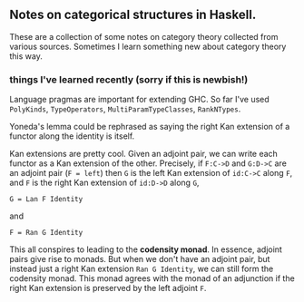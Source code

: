 ## Notes on categorical structures in Haskell.

These are a collection of some notes on category theory collected from various sources. Sometimes I learn something new about category theory this way.

### things I've learned recently (sorry if this is newbish!)

Language pragmas are important for extending GHC. So far I've used `PolyKinds`, `TypeOperators`, `MultiParamTypeClasses`, `RankNTypes`.

Yoneda's lemma could be rephrased as saying the right Kan extension of a functor along the identity is itself.

Kan extensions are pretty cool. Given an adjoint pair, we can write each functor as a Kan extension of the other. Precisely, if `F:C->D` and `G:D->C` are an adjoint pair (`F = left`) then `G` is the left Kan extension of `id:C->C` along `F`, and `F` is the right Kan extension of `id:D->D` along `G`,

`G = Lan F Identity`

and

`F = Ran G Identity`

This all conspires to leading to the **codensity monad**. In essence, adjoint pairs give rise to monads. But when we don't have an adjoint pair, but instead just a right Kan extension `Ran G Identity`, we can still form the codensity monad. This monad agrees with the monad of an adjunction if the right Kan extension is preserved by the left adjoint `F`.